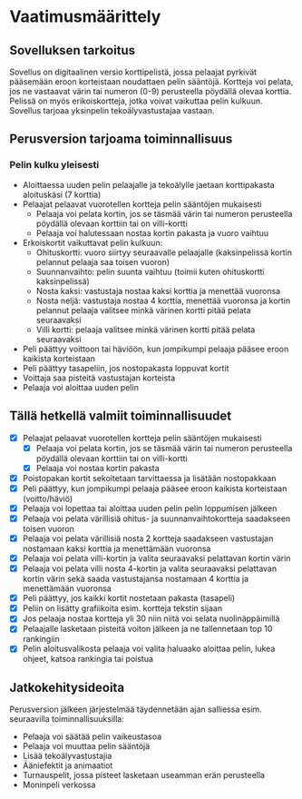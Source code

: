 # Vaatimusmäärittely

## Sovelluksen tarkoitus

Sovellus on digitaalinen versio korttipelistä, jossa pelaajat pyrkivät pääsemään eroon korteistaan noudattaen pelin sääntöjä. Kortteja voi pelata, jos ne vastaavat värin tai numeron (0-9) perusteella pöydällä olevaa korttia. Pelissä on myös erikoiskortteja, jotka voivat vaikuttaa pelin kulkuun. Sovellus tarjoaa yksinpelin tekoälyvastustajaa vastaan.


## Perusversion tarjoama toiminnallisuus

### Pelin kulku yleisesti

- Aloittaessa uuden pelin pelaajalle ja tekoälylle jaetaan korttipakasta aloituskäsi (7 korttia)
- Pelaajat pelaavat vuorotellen kortteja pelin sääntöjen mukaisesti
  - Pelaaja voi pelata kortin, jos se täsmää värin tai numeron perusteella pöydällä olevaan korttiin tai on villi-kortti
  - Pelaaja voi halutessaan nostaa kortin pakasta ja vuoro vaihtuu
- Erkoiskortit vaikuttavat pelin kulkuun:
  - Ohituskortti: vuoro siirtyy seuraavalle pelaajalle (kaksinpelissä kortin pelannut pelaaja saa toisen vuoron)
  - Suunnanvaihto: pelin suunta vaihtuu (toimii kuten ohituskortti kaksinpelissä)
  - Nosta kaksi: vastustaja nostaa kaksi korttia ja menettää vuoronsa
  - Nosta neljä: vastustaja nostaa 4 korttia, menettää vuoronsa ja kortin pelannut pelaaja valitsee minkä värinen kortti pitää pelata seuraavaksi
  - Villi kortti: pelaaja valitsee minkä värinen kortti pitää pelata seuraavaksi
- Peli päättyy voittoon tai häviöön, kun jompikumpi pelaaja pääsee eroon kaikista korteistaan
- Peli päättyy tasapeliin, jos nostopakasta loppuvat kortit
- Voittaja saa pisteitä vastustajan korteista
- Pelaaja voi aloittaa uuden pelin

## Tällä hetkellä valmiit toiminnallisuudet
- [x] Pelaajat pelaavat vuorotellen kortteja pelin sääntöjen mukaisesti
  - [x] Pelaaja voi pelata kortin, jos se täsmää värin tai numeron perusteella pöydällä olevaan korttiin tai on villi-kortti
  - [x] Pelaaja voi nostaa kortin pakasta
- [x] Poistopakan kortit sekoitetaan tarvittaessa ja lisätään nostopakkaan
- [x] Peli päättyy, kun jompikumpi pelaaja pääsee eroon kaikista korteistaan (voitto/häviö)
- [x] Pelaaja voi lopettaa tai aloittaa uuden pelin pelin loppumisen jälkeen
- [x] Pelaaja voi pelata värillisiä ohitus- ja suunnanvaihtokortteja saadakseen toisen vuoron
- [x] Pelaaja voi pelata värillisiä nosta 2 kortteja saadakseen vastustajan nostamaan kaksi korttia ja menettämään vuoronsa
- [x] Pelaaja voi pelata villi-kortin ja valita seuraavaksi pelattavan kortin värin
- [x] Pelaaja voi pelata villi nosta 4-kortin ja valita seuraavaksi pelattavan kortin värin sekä saada vastustajansa nostamaan 4 korttia ja menettämään vuoronsa
- [x] Peli päättyy, jos kaikki kortit nostetaan pakasta (tasapeli)
- [x] Peliin on lisätty grafiikoita esim. kortteja tekstin sijaan
- [x] Jos pelaaja nostaa kortteja yli 30 niin niitä voi selata nuolinäppäimillä
- [x] Pelaajalle lasketaan pisteitä voiton jälkeen ja ne tallennetaan top 10 rankingiin
- [x] Pelin aloitusvalikosta pelaaja voi valita haluaako aloittaa pelin, lukea ohjeet, katsoa rankingia tai poistua

## Jatkokehitysideoita

Perusversion jälkeen järjestelmää täydennetään ajan salliessa esim. seuraavilla toiminnallisuuksilla:
- Pelaaja voi säätää pelin vaikeustasoa
- Pelaaja voi muuttaa pelin sääntöjä
- Lisää tekoälyvastustajia
- Ääniefektit ja animaatiot
- Turnauspelit, jossa pisteet lasketaan useamman erän perusteella
- Moninpeli verkossa
